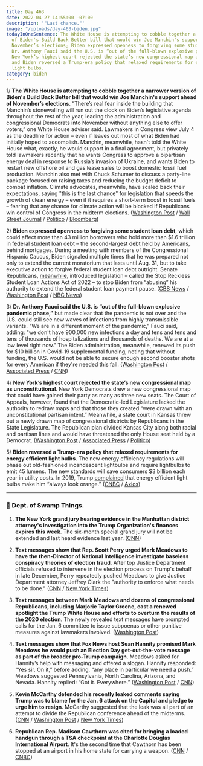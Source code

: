 ```yaml
---
title: Day 463
date: 2022-04-27 14:55:00 -07:00
description: '"Last chance."'
image: "/uploads/day-463-biden.jpg"
todayInOneSentence: The White House is attempting to cobble together a narrower version
  of Biden's Build Back Better bill that would win Joe Manchin's support ahead of
  November’s elections; Biden expressed openness to forgiving some student loan debt;
  Dr. Anthony Fauci said the U.S. is “out of the full-blown explosive pandemic phase”;
  New York’s highest court rejected the state’s new congressional map as unconstitutional;
  and Biden reversed a Trump-era policy that relaxed requirements for energy efficient
  light bulbs.
category: biden
---
```


1/ **The White House is attempting to cobble together a narrower version of Biden's Build Back Better bill that would win Joe Manchin's support ahead of November’s elections**. “There’s real fear inside the building that Manchin’s stonewalling will run out the clock on Biden’s legislative agenda throughout the rest of the year, leading the administration and congressional Democrats into November without anything else to offer voters,” one White House adviser said. Lawmakers in Congress view July 4 as the deadline for action – even if leaves out most of what Biden had initially hoped to accomplish. Manchin, meanwhile, hasn't told the White House what, exactly, he would support in a final agreement, but privately told lawmakers recently that he wants Congress to approve a bipartisan energy deal in response to Russia’s invasion of Ukraine, and wants Biden to restart new offshore oil and gas lease sales to boost domestic fossil fuel production. Manchin also met with Chuck Schumer to discuss a party-line package focused on raising taxes and reducing the budget deficit to combat inflation. Climate advocates, meanwhile, have scaled back their expectations, saying "this is the last chance" for legislation that speeds the growth of clean energy – even if it requires a short-term boost in fossil fuels – fearing that any chance for climate action will be blocked if Republicans win control of Congress in the midterm elections. ([Washington Post](https://www.washingtonpost.com/us-policy/2022/04/26/white-house-manchin-biden/) / [Wall Street Journal](https://www.wsj.com/articles/democrats-launch-attempt-to-rescue-bidens-economic-agenda-11651074250) / [Politico](https://www.politico.com/news/2022/04/26/greens-push-climate-compromise-manchin-00027511) / [Bloomberg](https://www.bloomberg.com/news/articles/2022-04-26/manchin-schumer-discuss-new-tax-hike-deficit-cut-proposal?sref=MIBMEEoj))

2/ **Biden expressed openness to forgiving some student loan debt**, which could affect more than 43 million borrowers who hold more than $1.6 trillion in federal student loan debt – the second-largest debt held by Americans, behind mortgages. During a meeting with members of the Congressional Hispanic Caucus, Biden signaled multiple times that he was prepared not only to extend the current moratorium that lasts until Aug. 31, but to take executive action to forgive federal student loan debt outright. Senate Republicans, [meanwhile](https://www.cbsnews.com/news/republicans-target-pause-on-student-loan-payments/), introduced legislation – called the Stop Reckless Student Loan Actions Act of 2022 – to stop Biden from “abusing” his authority to extend the federal student loan payment pause. ([CBS News](https://www.cbsnews.com/news/biden-options-forgiving-student-loan-debt/) / [Washington Post](https://www.washingtonpost.com/politics/2022/04/26/biden-cancel-student-loans/) / [NBC News](https://www.nbcnews.com/politics/biden-considers-forgiving-student-debt-gop-pushes-new-bill-stop-rcna26292))

3/ **Dr. Anthony Fauci said the U.S. is “out of the full-blown explosive pandemic phase,”** but made clear that the pandemic is not over and the U.S. could still see new waves of infections from highly transmissible variants. "We are in a different moment of the pandemic,” Fauci said, adding: "we don't have 900,000 new infections a day and tens and tens and tens of thousands of hospitalizations and thousands of deaths. We are at a low level right now." The Biden administration, meanwhile, renewed its push for $10 billion in Covid-19 supplemental funding, noting that without funding, the U.S. would not be able to secure enough second booster shots for every American if they're needed this fall. ([Washington Post](https://www.washingtonpost.com/health/2022/04/27/pandemic-phase-over-fauci-covid/) / [Associated Press](https://apnews.com/article/covid-health-pandemics-infectious-diseases-united-states-b7fbd92253900045321878d97b8e1b89) / [CNN](https://www.cnn.com/2022/04/27/politics/biden-adminstration-jha-covid-funding/index.html))

4/ **New York’s highest court rejected the state’s new congressional map as unconstitutional**. New York Democrats drew a new congressional map that could have gained their party as many as three new seats. The Court of Appeals, however, found that the Democratic-led Legislature lacked the authority to redraw maps and that those they created “were drawn with an unconstitutional partisan intent.” Meanwhile, a state court in Kansas threw out a newly drawn map of congressional districts by Republicans in the State Legislature.  The Republican plan divided Kansas City along both racial and partisan lines and would have threatened the only House seat held by a Democrat. ([Washington Post](https://www.washingtonpost.com/politics/2022/04/27/ny-congressional-map-is-illegal-must-be-redrawn-court-says/) / [Associated Press](https://apnews.com/article/2022-midterm-elections-kathy-hochul-legislature-primary-f2178f502490fa94d20800f76420bc21) / [Politico](https://www.politico.com/news/2022/04/27/new-yorks-top-court-throws-out-district-lines-and-delays-primary-00028274))

5/ **Biden reversed a Trump-era policy that relaxed requirements for energy efficient light bulbs**. The new energy efficiency regulations will phase out old-fashioned incandescent lightbulbs and require lightbulbs to emit 45 lumens. The new standards will save consumers $3 billion each year in utility costs. In 2019, Trump [complained](https://whatthefuckjusthappenedtoday.com/2019/09/13/day-967/#7-trump-complained-that-energy-effic) that energy efficient light bulbs make him “always look orange.” ([CNBC](https://www.cnbc.com/2022/04/26/biden-blocks-sales-of-inefficient-lightbulbs-reversing-trump-policy-.html) / [Axios](https://www.axios.com/biden-reverses-trump-standard-high-energy-light-bulbs-30f8dd73-62b0-4ea3-bd5c-9430d3677fb5.html))

---

### 🐊 Dept. of Swamp Things.

1. **The New York grand jury hearing evidence in the Manhattan district attorney's investigation into the Trump Organization's finances expires this week**. The six-month special grand jury will not be extended and last heard evidence last year. ([CNN](https://www.cnn.com/2022/04/27/politics/trump-organization-investigation-grand-jury/))

2. **Text messages show that Rep. Scott Perry urged Mark Meadows to have the then-Director of National Intelligence investigate baseless conspiracy theories of election fraud**. After top Justice Department officials refused to intervene in the election process on Trump's behalf in late December, Perry repeatedly pushed Meadows to give Justice Department attorney Jeffrey Clark the "authority to enforce what needs to be done." ([CNN](https://www.cnn.com/2022/04/26/politics/mark-meadows-texts-scott-perry-key-role-overturn-election/index.html) / [New York Times](https://www.nytimes.com/2022/04/26/us/politics/jan-6-texts-mark-meadows.html))

3. **Text messages between Mark Meadows and dozens of congressional Republicans, including Marjorie Taylor Greene, cast a renewed spotlight the Trump White House and efforts to overturn the results of the 2020 election**. The newly revealed text messages have prompted calls for the Jan. 6 committee to issue subpoenas or other punitive measures against lawmakers involved. ([Washington Post](https://www.washingtonpost.com/politics/2022/04/25/greene-text-meadows-raised-topic-martial-law-keep-trump-power/))

4. **Text messages show that Fox News host Sean Hannity promised Mark Meadows he would push an Election Day get-out-the-vote message as part of the broader pro-Trump campaign**. Meadows asked for Hannity’s help with messaging and offered a slogan. Hannity responded: “Yes sir. On it,” before adding, “any place in particular we need a push.” Meadows suggested Pennsylvania, North Carolina, Arizona, and Nevada. Hannity replied: “Got it. Everywhere.” ([Washington Post](https://www.washingtonpost.com/media/2022/04/25/sean-hannity-cnn-meadows-text-messages-election-day/) / [CNN](https://www.cnn.com/2022/04/25/politics/mark-meadows-texts-2319/index.html))

5. **Kevin McCarthy defended his recently leaked comments saying Trump was to blame for the Jan. 6 attack on the Capitol and pledge to urge him to resign**. McCarthy suggested that the leak was all part of an attempt to divide the Republican conference ahead of the midterms. ([CNN](https://www.cnn.com/2022/04/27/politics/kevin-mccarthy-defends-record-republican-reaction/) / [Washington Post](https://www.washingtonpost.com/politics/2022/04/27/facing-house-republicans-mccarthy-defends-himself-after-audio-reveals-that-he-blamed-trump-jan-6-attack/) / [New York Times](https://www.nytimes.com/2022/04/26/us/politics/mccarthy-republican-lawmakers.html))

6. **Republican Rep. Madison Cawthorn was cited for bringing a loaded handgun through a TSA checkpoint at the Charlotte Douglas International Airport**. It's the second time that Cawthorn has been stopped at an airport in his home state for carrying a weapon. ([CNN](https://www.cnn.com/2022/04/26/politics/madison-cawthorn-cited-loaded-handgun-airport/index.html) / [CNBC](https://www.cnbc.com/2022/04/26/gop-rep-madison-cawthorn-brought-gun-to-north-carolina-airport.html))